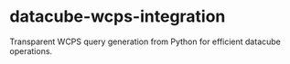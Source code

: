 # datacube-wcps-integration
Transparent WCPS query generation from Python for efficient datacube operations.
